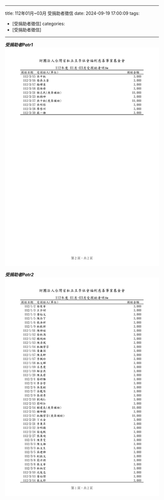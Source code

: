 ---
title: 112年01月~03月 受捐助者徵信
date: 2024-09-19 17:00:09
tags:
- [受捐助者徵信]
categories:
- [受捐助者徵信]
---------------------------------------------
***受捐助者Patr1***
![images](../images/accept1120103-1.jpg)
<!--more-->
***受捐助者Patr2***
![下載](../images/accept1120103-2.jpg)